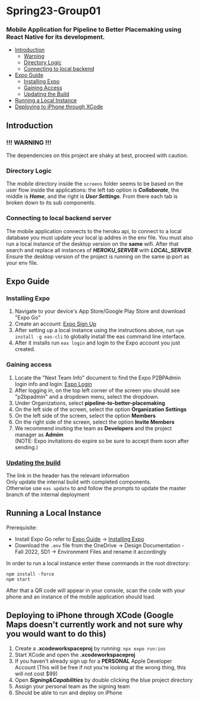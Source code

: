 # Spring23-Group01
 ### Mobile Application for Pipeline to Better Placemaking using React Native for its development.

* [Introduction](#introduction)
   * [Warning](#-warning-)
   * [Directory Logic](#directory-logic)
   * [Connecting to local backend](#connecting-to-local-backend-server)
* [Expo Guide](#expo-guide)
   * [Installing Expo](#installing-expo)
   * [Gaining Access](#gaining-access)
   * [Updating the Build](#updating-the-build)
* [Running a Local Instance](#running-a-local-instance)
* [Deploying to iPhone through XCode](#deploying-to-iphone-through-xcode-google-maps-doesnt-currently-work-and-not-sure-why-you-would-want-to-do-this)

## Introduction
### !!! WARNING !!!
  The dependencies on this project are shaky at best, proceed with caution.
### Directory Logic
  The mobile directory inside the ```screens``` folder seems to be based on the user flow inside the applications: the left tab option is **_Collaborate_**, the middle is **_Home_**, and the right is **_User Settings_**. From there each tab is broken down to its sub components.
### Connecting to local backend server
  The mobile application connects to the heroku api, to connect to a local database you must update your local ip addres in the env file. You must also run   a local instance of the desktop version on the **same** wifi. After that search and replace all instances of **_HEROKU_SERVER_** with **_LOCAL_SERVER_**.   Ensure the desktop version of the project is running on the same ip:port as your env file.

## Expo Guide
### Installing Expo
1. Navigate to your device's App Store/Google Play Store and download "Expo Go"
2. Create an account: [Expo Sign Up](expo.dev/signup)
3. After setting up a local instance using the instructions above, run ```npm install -g eas-cli``` to globally install the eas command line interface.
4. After it installs run ```eas login``` and login to the Expo account you just created.

### Gaining access
1. Locate the "Next Team Info" document to find the Expo P2BPAdmin login info and login: [Expo Login](expo.dev/login)
2. After logging in, on the top left corner of the screen you should see "p2bpadmin" and a dropdown menu, select the dropdown.
3. Under Organizations, select **pipeline-to-better-placemaking**
4. On the left side of the screen, select the option **Organization Settings**
5. On the left side of the screen, select the option **Members**
6. On the right side of the screen, select the option **Invite Members**
7. We recommend inviting the team as **Developers** and the project manager as **Admim**  
   (NOTE: Expo invitations do expire so be sure to accept them soon after sending.)
### [Updating the build](https://docs.expo.dev/build/setup/)
The link in the header has the relevant information  
   Only update the internal build with completed components.  
   Otherwise use ```eas update``` to and follow the prompts to update the master branch of the internal deployment

## Running a Local Instance
Prerequisite: 
* Install Expo Go refer to [Expo Guide](#expo-guide) -> [Installing Expo](#installing-expo)
* Download the ```.env``` file from the OneDrive -> Design Documentation - Fall 2022, SD1 -> Environment Files and rename it accordingly  
   
In order to run a local instance enter these commands in the root directory:
```
npm install -force
npm start
```
After that a QR code will appear in your console, scan the code with your phone and an instance of the mobile application should load.

## Deploying to iPhone through XCode (Google Maps doesn't currently work and not sure why you would want to do this)
1) Create a **.xcodeworkspaceproj** by running: ```npx expo run:ios```
2) Start XCode and open the **.xcodeworkspaceproj**
3) If you haven't already sign up for a **PERSONAL** Apple Developer Account (This will be free if not you're looking at the wrong thing, this will not cost $99)
4) Open **_Signing&Capabilities_** by double clicking the blue project directory
5) Assign your personal team as the signing team
6) Should be able to run and deploy on iPhone


